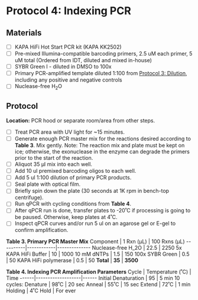 # Protocol 4: Indexing PCR

## Materials
- [ ] KAPA HiFi Hot Start PCR kit (KAPA KK2502)
- [ ] Pre-mixed Illumina-compatible barcoding primers, 2.5 uM each primer, 5 uM total (Ordered from IDT, diluted and mixed in-house)
- [ ] SYBR Green I - diluted in DMSO to 100x
- [ ] Primary PCR-amplified template diluted 1:100 from [Protocol 3: Dilution](https://github.com/bpetrone/mb-pipeline/blob/master/protocols/3_dilution.md), including any positive and negative controls
- [ ] Nuclease-free H<sub>2</sub>O

## Protocol
**Location:** PCR hood or separate room/area from other steps.
- [ ] Treat PCR area with UV light for ~15 minutes.
- [ ] Generate enough PCR master mix for the reactions desired according to **Table 3**. Mix gently. Note: The reaction mix and plate must be kept on ice; otherwise, the exonuclease in the enzyme can degrade the primers prior to the start of the reaction. 
- [ ] Aliquot 35 µl mix into each well.
- [ ] Add 10 ul premixed barcoding oligos to each well.
- [ ] Add 5 ul 1:100 dilution of primary PCR products.
- [ ] Seal plate with optical film.
- [ ] Briefly spin down the plate (30 seconds at 1K rpm in bench-top centrifuge).  
- [ ] Run qPCR with cycling conditions from **Table 4**.
- [ ] After qPCR run is done, transfer plates to -20˚C if processing is going to be paused.  Otherwise, keep plates at 4˚C.  
- [ ] Inspect qPCR curves and/or run 5 ul on an agarose gel or E-gel to confirm amplification.

**Table 3. Primary PCR Master Mix**
Component	| 1 Rxn (µL) | 100 Rxns (µL) 
----------|------------|--------------
Nuclease-free H_2O	| 22.5 | 2250
5x KAPA HiFi Buffer	| 10	| 1000
10 mM dNTPs	| 1.5 |	150
100x SYBR Green	| 0.5	| 50
KAPA HiFi polymerase	| 0.5	| 50
**Total**	| **35**	| **3500**

**Table 4. Indexing PCR Amplification Parameters**
Cycle |	Temperature (˚C)  | Time
------|-------------------|------
Initial Denaturation   |	95	| 5 min
10 cycles:
Denature | 98˚C | 20 sec
Anneal | 55˚C	| 15 sec
Extend | 72˚C | 1 min
Holding	| 4˚C	Hold | For ever
